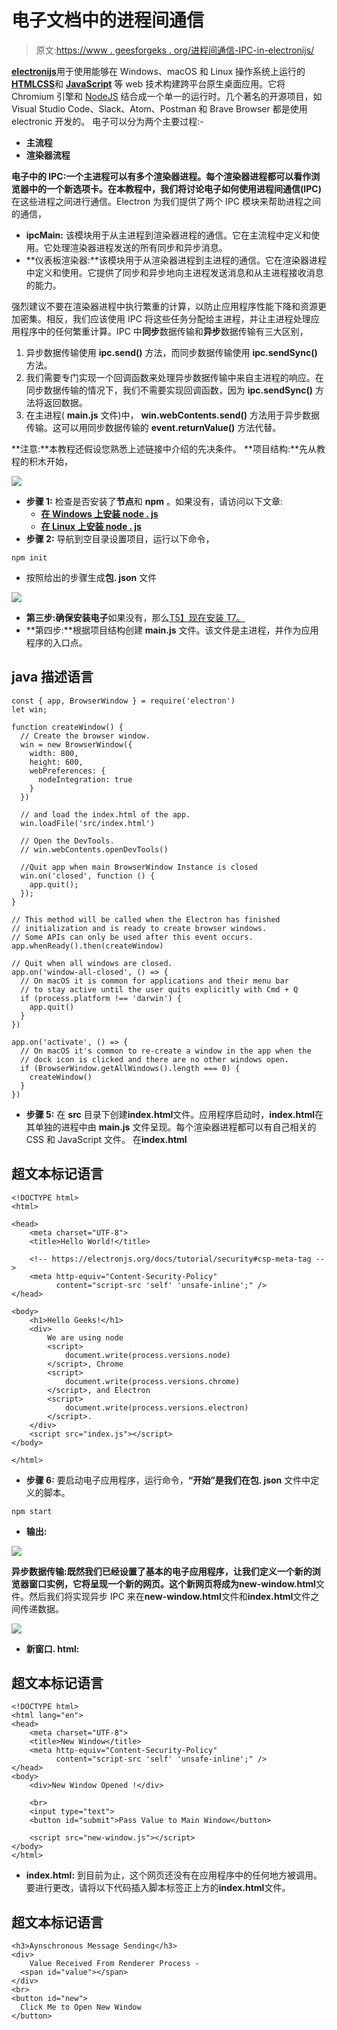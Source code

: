# 电子文档中的进程间通信

> 原文:[https://www . geesforgeks . org/进程间通信-IPC-in-electronijs/](https://www.geeksforgeeks.org/inter-process-communication-ipc-in-electronjs/)

[**electronijs**](https://www.geeksforgeeks.org/introduction-to-electronjs/)用于使用能够在 Windows、macOS 和 Linux 操作系统上运行的[**HTML**](https://www.geeksforgeeks.org/html-tutorials/)[**CSS**](https://www.geeksforgeeks.org/css-tutorials/)和 [**JavaScript**](https://www.geeksforgeeks.org/javascript-tutorial/) 等 web 技术构建跨平台原生桌面应用。它将 Chromium 引擎和 [NodeJS](https://www.geeksforgeeks.org/introduction-to-nodejs/) 结合成一个单一的运行时。几个著名的开源项目，如 Visual Studio Code、Slack、Atom、Postman 和 Brave Browser 都是使用 electronic 开发的。
电子可以分为两个主要过程:-

*   **主流程**
*   **渲染器流程**

**电子中的 IPC:**一个主进程可以有多个渲染器进程。每个渲染器进程都可以看作浏览器中的一个新选项卡。在本教程中，我们将讨论电子如何使用**进程间通信(IPC)** 在这些进程之间进行通信。Electron 为我们提供了两个 IPC 模块来帮助进程之间的通信，

*   **ipcMain:** 该模块用于从主进程到渲染器进程的通信。它在主流程中定义和使用。它处理渲染器进程发送的所有同步和异步消息。
*   **仪表板渲染器:**该模块用于从渲染器进程到主进程的通信。它在渲染器进程中定义和使用。它提供了同步和异步地向主进程发送消息和从主进程接收消息的能力。

强烈建议不要在渲染器进程中执行繁重的计算，以防止应用程序性能下降和资源更加密集。相反，我们应该使用 IPC 将这些任务分配给主进程，并让主进程处理应用程序中的任何繁重计算。IPC 中**同步**数据传输和**异步**数据传输有三大区别，

1.  异步数据传输使用 **ipc.send()** 方法，而同步数据传输使用 **ipc.sendSync()** 方法。
2.  我们需要专门实现一个回调函数来处理异步数据传输中来自主进程的响应。在同步数据传输的情况下，我们不需要实现回调函数，因为 **ipc.sendSync()** 方法将返回数据。
3.  在主进程( **main.js** 文件)中， **win.webContents.send()** 方法用于异步数据传输。这可以用同步数据传输的 **event.returnValue()** 方法代替。

**注意:**本教程还假设您熟悉上述链接中介绍的先决条件。
**项目结构:**先从教程的积木开始，

![](img/4039c091ce974cb856a45365e49953a8.png)

*   **步骤 1:** 检查是否安装了**节点**和 **npm** 。如果没有，请访问以下文章:
    *   [**在 Windows 上安装 node . js**](https://www.geeksforgeeks.org/installation-of-node-js-on-windows/)
    *   [**在 Linux 上安装 node . js**](https://www.geeksforgeeks.org/installation-of-node-js-on-linux/)
*   **步骤 2:** 导航到空目录设置项目，运行以下命令，

```
npm init
```

*   按照给出的步骤生成**包. json** 文件

![](img/b4f3f02c80007b6f1bad3b5e49225766.png)

*   **第三步:**确保安装**电子**如果没有，那么[T5】现在安装 T7。](https://www.geeksforgeeks.org/introduction-to-electronjs/) 
*   **第四步:**根据项目结构创建 **main.js** 文件。该文件是主进程，并作为应用程序的入口点。

## java 描述语言

```
const { app, BrowserWindow } = require('electron')
let win;

function createWindow() {
  // Create the browser window.
  win = new BrowserWindow({
    width: 800,
    height: 600,
    webPreferences: {
      nodeIntegration: true
    }
  })

  // and load the index.html of the app.
  win.loadFile('src/index.html')

  // Open the DevTools.
  // win.webContents.openDevTools()

  //Quit app when main BrowserWindow Instance is closed
  win.on('closed', function () {
    app.quit();
  });
}

// This method will be called when the Electron has finished
// initialization and is ready to create browser windows.
// Some APIs can only be used after this event occurs.
app.whenReady().then(createWindow)

// Quit when all windows are closed.
app.on('window-all-closed', () => {
  // On macOS it is common for applications and their menu bar
  // to stay active until the user quits explicitly with Cmd + Q
  if (process.platform !== 'darwin') {
    app.quit()
  }
})

app.on('activate', () => {
  // On macOS it's common to re-create a window in the app when the
  // dock icon is clicked and there are no other windows open.
  if (BrowserWindow.getAllWindows().length === 0) {
    createWindow()
  }
})
```

*   **步骤 5:** 在 **src** 目录下创建**index.html**文件。应用程序启动时，**index.html**在其单独的进程中由 **main.js** 文件呈现。每个渲染器进程都可以有自己相关的 CSS 和 JavaScript 文件。
    在**index.html**

## 超文本标记语言

```
<!DOCTYPE html>
<html>

<head>
    <meta charset="UTF-8">
    <title>Hello World!</title>

    <!-- https://electronjs.org/docs/tutorial/security#csp-meta-tag -->
    <meta http-equiv="Content-Security-Policy"
          content="script-src 'self' 'unsafe-inline';" />
</head>

<body>
    <h1>Hello Geeks!</h1>
    <div>
        We are using node
        <script>
            document.write(process.versions.node)
        </script>, Chrome
        <script>
            document.write(process.versions.chrome)
        </script>, and Electron
        <script>
            document.write(process.versions.electron)
        </script>.
    </div>
    <script src="index.js"></script>
</body>

</html>
```

*   **步骤 6:** 要启动电子应用程序，运行命令，**“开始”**是我们在**包. json** 文件中定义的脚本。

```
npm start
```

*   **输出:**

![](img/92df82929a9ffba011125b299f9888c8.png)

**异步数据传输:**既然我们已经设置了基本的电子应用程序，让我们定义一个新的浏览器窗口实例，它将呈现一个新的网页。这个新网页将成为**new-window.html**文件。然后我们将实现异步 IPC 来在**new-window.html**文件和**index.html**文件之间传递数据。

![](img/15caf9b21c589f6ba4e4854f31732a1c.png)

*   **新窗口. html:**

## 超文本标记语言

```
<!DOCTYPE html>
<html lang="en">
<head>
    <meta charset="UTF-8">
    <title>New Window</title>
    <meta http-equiv="Content-Security-Policy"
          content="script-src 'self' 'unsafe-inline';" />
</head>
<body>
    <div>New Window Opened !</div>

    <br>
    <input type="text">
    <button id="submit">Pass Value to Main Window</button>

    <script src="new-window.js"></script>
</body>
</html>
```

*   **index.html:** 到目前为止，这个网页还没有在应用程序中的任何地方被调用。要进行更改，请将以下代码插入脚本标签正上方的**index.html**文件。

## 超文本标记语言

```
<h3>Aynschronous Message Sending</h3>
<div>
    Value Received From Renderer Process -
  <span id="value"></span>
</div>
<br>
<button id="new">
  Click Me to Open New Window
</button>
```